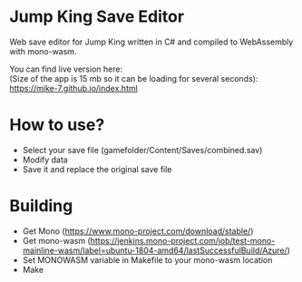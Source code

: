 # Jump King Save Editor

Web save editor for Jump King written in C# and compiled to WebAssembly with mono-wasm.

You can find live version here:  
(Size of the app is 15 mb so it can be loading for several seconds):  
https://mike-7.github.io/index.html

# How to use?

  - Select your save file (gamefolder/Content/Saves/combined.sav)
  - Modify data
  - Save it and replace the original save file

# Building

  - Get Mono (https://www.mono-project.com/download/stable/)
  - Get mono-wasm (https://jenkins.mono-project.com/job/test-mono-mainline-wasm/label=ubuntu-1804-amd64/lastSuccessfulBuild/Azure/)
  - Set MONOWASM variable in Makefile to your mono-wasm location
  - Make
